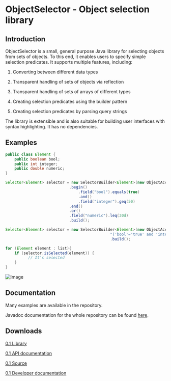 ObjectSelector - Object selection library
====

Introduction
------
ObjectSelector is a small, general purpose Java library for selecting objects from 
sets of objects. To this end, it enables users to specify simple selection predicates. It 
supports multiple features, including: 

1. Converting between different data types

2. Transparent handling of sets of objects via reflection

3. Transparent handling of sets of arrays of different types

4. Creating selection predicates using the builder pattern 

5. Creating selection predicates by parsing query strings

The library is extensible and is also suitable for building user interfaces with
syntax highlighting. It has no dependencies.

Examples
------
```Java
public class Element {
	public boolean bool;
	public int integer;
	public double numeric;
}
```

```Java
Selector<Element> selector = new SelectorBuilder<Element>(new ObjectAccessor<Element>(Element.class))
			                .begin()
			                    .field("bool").equals(true)
			                    .and()
			                    .field("integer").geq(50)
			                .end()
			                .or()
			                .field("numeric").leq(30d)
			                .build();
```

```Java
Selector<Element> selector = new SelectorBuilder<Element>(new ObjectAccessor<Element>(Element.class),
                                              "('bool'='true' and 'integer'>='50') or 'numeric'<='30'")
                                              .build();
```

```Java
for (Element element : list){
	if (selector.isSelected(element)) {
          // It's selected
    }
}
```

![Image](https://raw.github.com/prasser/object-selector/master/doc/example.png)

Documentation
------
Many examples are available in the repository.

Javadoc documentation for the whole repository can be found
[here](https://rawgithub.com/prasser/object-selector/master/doc/index.html).

Downloads
------
[0.1 Library](https://raw.github.com/prasser/object-selector/master/jars/objectselector-0.1-lib.jar)

[0.1 API documentation](https://raw.github.com/prasser/object-selector/master/jars/objectselector-0.1-api-doc.jar)

[0.1 Source](https://raw.github.com/prasser/object-selector/master/jars/objectselector-0.1-src.jar)

[0.1 Developer documentation](https://raw.github.com/prasser/object-selector/master/jars/objectselector-0.1-dev-doc.jar)
